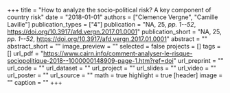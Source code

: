 +++
title = "How to analyze the socio-political risk? A key component of country risk"
date = "2018-01-01"
authors = ["Clemence Vergne", "Camille Laville"]
publication_types = ["4"]
publication = "NA, 25, _pp. 1--52_, https://doi.org/10.3917/afd.vergn.2017.01.0001"
publication_short = "NA, 25, _pp. 1--52_, https://doi.org/10.3917/afd.vergn.2017.01.0001"
abstract = ""
abstract_short = ""
image_preview = ""
selected = false
projects = []
tags = []
url_pdf = "https://www.cairn.info/comment-analyser-le-risque-sociopolitique-2018--1000000148909-page-1.htm?ref=doi"
url_preprint = ""
url_code = ""
url_dataset = ""
url_project = ""
url_slides = ""
url_video = ""
url_poster = ""
url_source = ""
math = true
highlight = true
[header]
image = ""
caption = ""
+++
